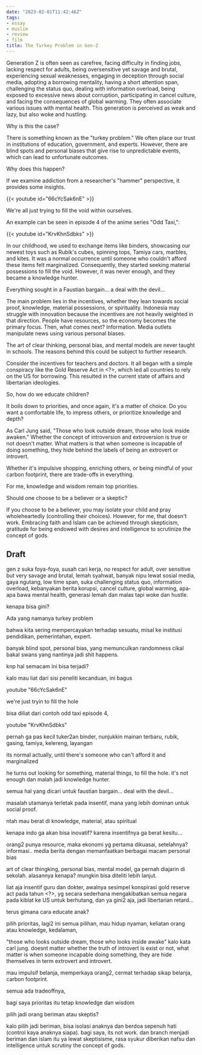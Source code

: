 ```yaml
---
date: "2023-02-01T11:42:46Z"
tags:
- essay
- muslim
- review
- film
title: The Turkey Problem in Gen-Z
---
```


Generation Z is often seen as carefree, facing difficulty in finding jobs, lacking respect for adults, being oversensitive yet savage and brutal, experiencing sexual weaknesses, engaging in deception through social media, adopting a borrowing mentality, having a short attention span, challenging the status quo, dealing with information overload, being exposed to excessive news about corruption, participating in cancel culture, and facing the consequences of global warming. They often associate various issues with mental health. This generation is perceived as weak and lazy, but also woke and hustling.

Why is this the case?

There is something known as the "turkey problem." We often place our trust in institutions of education, government, and experts. However, there are blind spots and personal biases that give rise to unpredictable events, which can lead to unfortunate outcomes.

Why does this happen?

If we examine addiction from a researcher's "hammer" perspective, it provides some insights. 

{{< youtube id="66cYcSak6nE" >}}

We're all just trying to fill the void within ourselves.

An example can be seen in episode 4 of the anime series "Odd Taxi,":

{{< youtube id="KrvKhnSdbks" >}}

In our childhood, we used to exchange items like binders, showcasing our newest toys such as Rubik's cubes, spinning tops, Tamiya cars, marbles, and kites. It was a normal occurrence until someone who couldn't afford these items felt marginalized. Consequently, they started seeking material possessions to fill the void. However, it was never enough, and they became a knowledge hunter.

Everything sought in a Faustian bargain... a deal with the devil...

The main problem lies in the incentives, whether they lean towards social proof, knowledge, material possessions, or spirituality. Indonesia may struggle with innovation because the incentives are not heavily weighted in that direction. People have resources, so the economy becomes the primary focus. Then, what comes next? Information. Media outlets manipulate news using various personal biases.

The art of clear thinking, personal bias, and mental models are never taught in schools. The reasons behind this could be subject to further research.

Consider the incentives for teachers and doctors. It all began with a simple conspiracy like the Gold Reserve Act in <?>, which led all countries to rely on the US for borrowing. This resulted in the current state of affairs and libertarian ideologies.

So, how do we educate children?

It boils down to priorities, and once again, it's a matter of choice. Do you want a comfortable life, to impress others, or prioritize knowledge and depth?

As Carl Jung said, "Those who look outside dream, those who look inside awaken." Whether the concept of introversion and extroversion is true or not doesn't matter. What matters is that when someone is incapable of doing something, they hide behind the labels of being an extrovert or introvert.

Whether it's impulsive shopping, enriching others, or being mindful of your carbon footprint, there are trade-offs in everything.

For me, knowledge and wisdom remain top priorities.

Should one choose to be a believer or a skeptic?

If you choose to be a believer, you may isolate your child and pray wholeheartedly (controlling their choices). However, for me, that doesn't work. Embracing faith and Islam can be achieved through skepticism, gratitude for being endowed with desires and intelligence to scrutinize the concept of gods.


## Draft

gen z suka foya-foya, susah cari kerja, no respect for adult, over sensitive but very savage and brutal, lemah syahwat, banyak nipu lewat sosial media, gaya ngutang, low time span, suka challenging status quo, information overload, kebanyakan berita korupsi, cancel culture, global warming, apa-apa bawa mental health, generasi lemah dan malas tapi woke dan hustle. 

kenapa bisa gini?

Ada yang namanya turkey problem

bahwa kita sering mempercayakan terhadap sesuatu, misal ke institusi pendidikan, pemerintahan, expert. 

banyak blind spot, personal bias, yang memunculkan randomness cikal bakal swans yang nantinya jadi shit happens.

knp hal semacam ini bisa terjadi?

kalo mau liat dari sisi peneliti kecanduan, ini bagus

youtube "66cYcSak6nE"

we're just tryin to fill the hole

bisa diliat dari contoh odd taxi episode 4, 

youtube "KrvKhnSdbks"

pernah ga pas kecil tuker2an binder, nunjukkin mainan terbaru, rubik, gasing, tamiya, kelereng, layangan

its normal actually, until there's someone who can't afford it and marginalized

he turns out looking for something, material things, to fill the hole. it's not enough dan malah jadi knowledge hunter. 

semua hal yang dicari untuk faustian bargain... deal with the devil...

masalah utamanya terletak pada insentif, mana yang lebih dominan untuk social proof.

ntah mau berat di knowledge, material, atau spiritual

kenapa indo ga akan bisa inovatif? karena insentifnya ga berat kesitu...

orang2 punya resource, maka ekonomi yg pertama dikuasai, setelahnya? informasi.. media berita dengan memanfaatkan berbagai macam personal bias

art of clear thingking, personal bias, mental model, ga pernah diajarin di sekolah. alasannya kenapa? mungkin bisa diteliti lebih lanjut.

liat aja insentif guru dan dokter, awalnya sesimpel konspirasi gold reserve act pada tahun <?>, yg secara sederhana mengakibatkan semua negara pada kiblat ke US untuk berhutang, dan ya gini2 aja, jadi libertarian retard...

terus gimana cara educate anak?

pilih prioritas, lagi2 ini semua pilihan, mau hidup nyaman, keliatan orang atau knowledge, kedalaman, 

"those who looks outside dream, those who looks inside awake" kalo kata carl jung. doesnt matter whether the truth of introvert is exist or not, what matter is when someone incapable doing something, they are hide themselves in term extrovert and introvert.

mau impulsif belanja, memperkaya orang2, cermat terhadap sikap belanja, carbon footprint. 

semua ada tradeoffnya, 

bagi saya prioritas itu tetap knowledge dan wisdom

pilih jadi orang beriman atau skeptis?

kalo pilih jadi beriman, bisa isolasi anaknya dan berdoa sepenuh hati (control kaya anaknya siapa). bagi saya, its not work. dan branch menjadi beriman dan islam itu ya lewat skeptisisme, rasa syukur diberikan nafsu dan intelligence untuk scrutiny the concept of gods.

<insert arabic kullu nafsin da ikotul maut>

